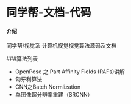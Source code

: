 # 同学帮-文档-代码

#### 介绍
同学帮/视觉系 计算机视觉视觉算法源码及文档

###算法列表

* OpenPose 之 Part Affinity Fields (PAFs)讲解
* 匈牙利算法
* CNN之Batch Normlization
* 单图像超分辨率重建（SRCNN）